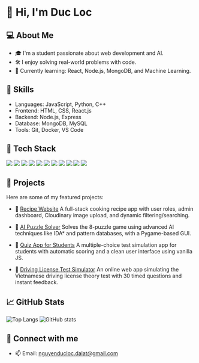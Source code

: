 # 👋 Hi, I'm Duc Loc

## 💻 About Me
- 🎓 I'm a student passionate about web development and AI.
- 🛠️ I enjoy solving real-world problems with code.
- 🌱 Currently learning: React, Node.js, MongoDB, and Machine Learning.

## 🔧 Skills
- Languages: JavaScript, Python, C++
- Frontend: HTML, CSS, React.js
- Backend: Node.js, Express
- Database: MongoDB, MySQL
- Tools: Git, Docker, VS Code

## 🧰 Tech Stack

<p align="left">
  <img src="https://img.shields.io/badge/JavaScript-F7DF1E?style=flat&logo=javascript&logoColor=black" />
  <img src="https://img.shields.io/badge/React-20232A?style=flat&logo=react&logoColor=61DAFB" />
  <img src="https://img.shields.io/badge/Node.js-339933?style=flat&logo=nodedotjs&logoColor=white" />
  <img src="https://img.shields.io/badge/Express.js-000000?style=flat&logo=express&logoColor=white" />
  <img src="https://img.shields.io/badge/MongoDB-4EA94B?style=flat&logo=mongodb&logoColor=white" />
  <img src="https://img.shields.io/badge/MySQL-4479A1?style=flat&logo=mysql&logoColor=white" />
  <img src="https://img.shields.io/badge/Python-3776AB?style=flat&logo=python&logoColor=white" />
  <img src="https://img.shields.io/badge/C++-00599C?style=flat&logo=c%2B%2B&logoColor=white" />
  <img src="https://img.shields.io/badge/Docker-2496ED?style=flat&logo=docker&logoColor=white" />
  <img src="https://img.shields.io/badge/Git-F05032?style=flat&logo=git&logoColor=white" />
  <img src="https://img.shields.io/badge/VSCode-007ACC?style=flat&logo=visual%20studio%20code&logoColor=white" />
</p>


## 🚀 Projects
Here are some of my featured projects:
- 🍲 [Recipe Website](https://github.com/WebsiteRatatouille/Recipe_Website) 
  A full-stack cooking recipe app with user roles, admin dashboard, Cloudinary image upload, and dynamic filtering/searching.

- 🧠 [AI Puzzle Solver](https://github.com/WebsiteRatatouille/Puzzle_Game)
  Solves the 8-puzzle game using advanced AI techniques like IDA* and pattern databases, with a Pygame-based GUI.

- 📝 [Quiz App for Students](https://github.com/DucLoc29/DoAnThiTracNghiem)
  A multiple-choice test simulation app for students with automatic scoring and a clean user interface using vanilla JS.

- 🚗 [Driving License Test Simulator](https://github.com/DucLoc29/DoAnThiBangLai)
  An online web app simulating the Vietnamese driving license theory test with 30 timed questions and instant feedback.




## 📈 GitHub Stats
![Top Langs](https://github-readme-stats.vercel.app/api/top-langs/?username=DucLoc29&layout=compact)
![GitHub stats](https://github-readme-stats.vercel.app/api?username=DucLoc29&show_icons=true)

## 🔗 Connect with me
- 📫 Email: nguyenducloc.dalat@gmail.com

